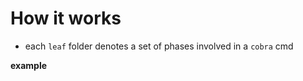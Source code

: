# How it works
- each `leaf` folder denotes a set of phases involved in a `cobra` cmd

**example**


